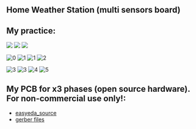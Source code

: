 ## Home Weather Station (multi sensors board)

## My practice:
![](https://raw.githubusercontent.com/TrDA-hab/Projects/master/HomeWeatherStation/Multi-sensor%20221.jpg)
![](https://raw.githubusercontent.com/TrDA-hab/Projects/master/HomeWeatherStation/WHM-4.jpg)
![](https://raw.githubusercontent.com/TrDA-hab/Projects/master/HomeWeatherStation/WHM-5.jpg)

![0](https://raw.githubusercontent.com/TrDA-hab/Projects/master/HomeWeatherStation/Untitled%20v38-1.jpg)
![1](https://raw.githubusercontent.com/TrDA-hab/Projects/master/HomeWeatherStation/Multi-sensor-4.jpg)
![1](https://raw.githubusercontent.com/TrDA-hab/Projects/master/HomeWeatherStation/20200529_002351.jpg)
![2](https://raw.githubusercontent.com/TrDA-hab/Projects/master/HomeWeatherStation/20200529_004204.jpg)

![3](https://raw.githubusercontent.com/TrDA-hab/Projects/master/HomeWeatherStation/WHM-1.jpg)
![3](https://raw.githubusercontent.com/TrDA-hab/Projects/master/HomeWeatherStation/20200814_145417.jpg)
![4](https://raw.githubusercontent.com/TrDA-hab/Projects/master/HomeWeatherStation/20200908_203218.jpg)
![5](https://raw.githubusercontent.com/TrDA-hab/Projects/master/HomeWeatherStation/Schematic_WHM.png)

## My PCB for x3 phases (open source hardware). For non-commercial use only!:
 - [easyeda_source](https://github.com/TrDA-hab/Projects/tree/master/HomeWeatherStation/easyeda_source)
 - [gerber files](https://github.com/TrDA-hab/Projects/tree/master/HomeWeatherStation/gerber)
